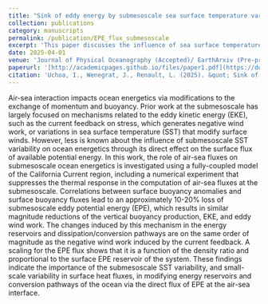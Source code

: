 ```yaml
---
title: "Sink of eddy energy by submesoscale sea surface temperature variability in a coupled regional model"
collection: publications
category: manuscripts
permalink: /publication/EPE_flux_submesoscale
excerpt: 'This paper discusses the influence of sea surface temperature variability in the air-sea eddy potential energy flux at the submesoscale '
date: 2025-04-01
venue: 'Journal of Physical Oceanography (Accepted)/ EarthArxiv (Pre-print)'
paperurl: '[http://academicpages.github.io/files/paper1.pdf](https://doi.org/10.31223/X59H6N)'
citation: 'Uchoa, I., Wenegrat, J., Renault, L. (2025). &quot; Sink of eddy energy by submesoscale sea surface temperature variability in a coupled regional model.&quot; <i>Journal of Physical Oceanography </i>. 1(1).'
---
```


Air-sea interaction impacts ocean energetics via modifications to the exchange of momentum and buoyancy. Prior work at the submesoscale has largely focused on mechanisms related to the eddy kinetic energy (EKE), such as the current feedback on stress, which generates negative wind work, or variations in sea surface temperature (SST) that modify surface winds. However, less is known about the influence of submesoscale SST variability on ocean energetics through its direct effect on the surface flux of available potential energy. In this work, the role of air-sea fluxes on submesoscale ocean energetics is investigated using a fully-coupled model of the California Current region, including a numerical experiment that suppresses the thermal response in the computation of air-sea fluxes at the submesoscale. Correlations between surface buoyancy anomalies and surface buoyancy fluxes lead to an approximately 10-20% loss of submesoscale eddy potential energy (EPE), which results in similar magnitude reductions of the vertical buoyancy production, EKE, and eddy wind work. The changes induced by this mechanism in the energy reservoirs and dissipation/conversion pathways are on the same order of magnitude as the negative wind work induced by the current feedback. A scaling for the EPE flux shows that it is a function of the density ratio and proportional to the surface EPE reservoir of the system. These findings indicate the importance of the submesoscale SST variability, and small-scale variability in surface heat fluxes, in modifying energy reservoirs and conversion pathways of the ocean via the direct flux of EPE at the air-sea interface.
